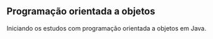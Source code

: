 ## Programação orientada a objetos

Iniciando os estudos com programação orientada a objetos em Java.
